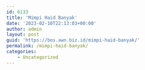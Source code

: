 ```yaml
---
id: 6133
title: 'Mimpi Haid Banyak'
date: '2023-02-10T22:13:03+00:00'
author: admin
layout: post
guid: 'https://bos.awn.biz.id/mimpi-haid-banyak/'
permalink: /mimpi-haid-banyak/
categories:
    - Uncategorized
---
```


